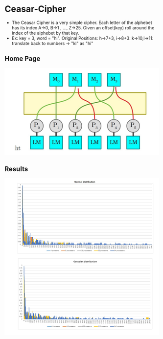 # Ceasar-Cipher

* The Ceasar Cipher is a very simple cipher. Each letter of the alphebet has its index A->0, B->1 , ..., Z->25. Given an offset(key) roll around the index of the alphebet by that key.
* Ex:  key = 3, word = "hi". Original Positions: h->7+3, i->8+3: k->10,l->11: translate back to numbers -> "kl" as "hi"
## Home Page
![Design](https://github.com/AustinEnglish/Processor-Access-Time-Simulation/blob/master/architechture.jpg?raw=true "Title")

## Results
![Design](https://github.com/AustinEnglish/Processor-Access-Time-Simulation/blob/master/results.jpg?raw=true "Title")

